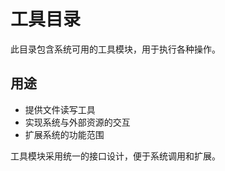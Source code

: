 # 工具目录

此目录包含系统可用的工具模块，用于执行各种操作。

## 用途

- 提供文件读写工具
- 实现系统与外部资源的交互
- 扩展系统的功能范围

工具模块采用统一的接口设计，便于系统调用和扩展。